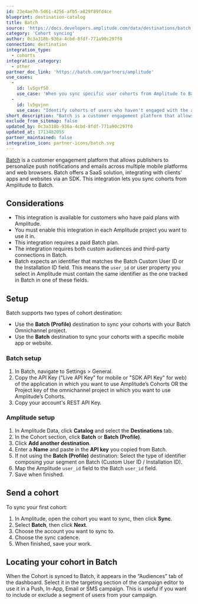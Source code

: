 ```yaml
---
id: 23e4ae70-5d61-4256-afb5-a829f89fd4ce
blueprint: destination-catalog
title: Batch
source: 'https://docs.developers.amplitude.com/data/destinations/batch'
category: 'Cohort syncing'
author: 0c3a318b-936a-4cbd-8fdf-771a90c297f0
connection: destination
integration_type:
  - cohorts
integration_category:
  - other
partner_doc_link: 'https://batch.com/partners/amplitude'
use_cases:
  -
    id: lv5gvf50
    use_case: 'When you sync specific user cohorts from Amplitude to Batch, you can target those users more directly in push or in-app campaigns. For example, target a cohort of users who have abandoned their shopping carts with a notification that offers a discount to encourage completion of the purchase.'
  -
    id: lv5gvjnn
    use_case: "Identify cohorts of users who haven't engaged with the app or website for a set period in Amplitude and sync them to Batch. Re-engage these users with personalized content or updates relevant to their previous interactions, aiming to bring them back to the app or website."
short_description: "Batch is a customer engagement platform that allows publishers to personalize push notifications and emails across multiple mobile platforms and web browsers. Batch offers an SaaS solution, integrating with clients' apps and websites via an SDK. This integration lets you sync cohorts from Amplitude to Batch."
exclude_from_sitemap: false
updated_by: 0c3a318b-936a-4cbd-8fdf-771a90c297f0
updated_at: 1713482055
partner_maintained: false
integration_icon: partner-icons/batch.svg
---
```

[Batch](https://batch.com/)  is a customer engagement platform that allows publishers to personalize push notifications and emails across multiple mobile platforms and web browsers. Batch offers a SaaS solution, integrating with clients' apps and websites via an SDK. This integration lets you sync cohorts from Amplitude to Batch.  

## Considerations

- This integration is available for customers who have paid plans with Amplitude.
- You must enable this integration in each Amplitude project you want to use it in.
- This integration requires a paid Batch plan.
- The integration requires both custom audiences and third-party connections in Batch.
- Batch expects an identifier that matches the Batch Custom User ID or the Installation ID field. This means the `user_id` or user property you select in Amplitude must contain the same identifier as the one tracked in Batch in one of these fields.

## Setup

Batch supports two types of cohort destination:

- Use the **Batch (Profile)** destination to sync your cohorts with your Batch Omnichannel project.
- Use the **Batch** destination to sync your cohorts with a specific mobile app or website.

### Batch setup

1. In Batch, navigate to Settings > General.
2. Copy the API Key ("Live API Key" for mobile or "SDK API Key" for web) of the application in which you want to use Amplitude’s Cohorts OR the Project key of the omnichannel project in which you want to use Amplitude’s Cohorts.
3. Copy your account's REST API Key.

### Amplitude setup

1. In Amplitude Data, click **Catalog** and select the **Destinations** tab.
2. In the Cohort section, click **Batch** or **Batch (Profile)**.
3. Click **Add another destination**.
4. Enter a **Name** and paste in the **API key** you copied from Batch.
5. If not using the **Batch (Profile)** destination: Select the type of identifier composing your segment on Batch (Custom User ID / Installation ID).
6. Map the Amplitude `user_id` field to the Batch `user_id` field.
7. Save when finished.

## Send a cohort

To sync your first cohort:

1. In Amplitude, open the cohort you want to sync, then click **Sync**.
2. Select **Batch**, then click **Next**.
3. Choose the account you want to sync to.
4. Choose the sync cadence.
5. When finished, save your work.

## Locating your cohort in Batch

When the Cohort is synced to Batch, it appears in the “Audiences” tab of the dashboard. Select it in the targeting section of the campaign editor to use it in a Push, In-App, Email or SMS campaign. This is useful if you want to include or exclude a segment of users from your campaign.